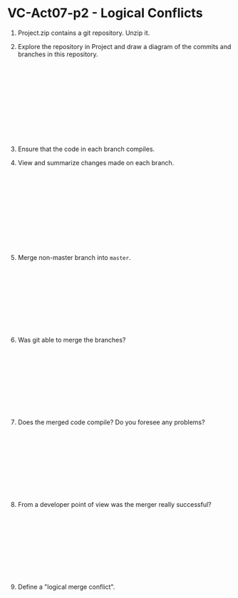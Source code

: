 # VC-Act07-p2 - Logical Conflicts

1. Project.zip contains a git repository. Unzip it.

2. Explore the repository in Project and draw a diagram of the commits and branches in this repository.

    ```













    ```

3. Ensure that the code in each branch compiles.


4. View and summarize changes made on each branch.

    ```













    ```

5. Merge non-master branch into `master`.

    ```











    ```

6. Was git able to merge the branches?

    ```











    ```

7. Does the merged code compile? Do you foresee any problems?

    ```











    ```

8. From a developer point of view was the merger really successful?

    ```











    ```


9. Define a "logical merge conflict".

    ```











    ```
